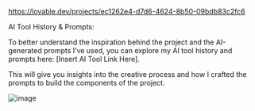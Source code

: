 https://lovable.dev/projects/ec1262e4-d7d6-4624-8b50-09bdb83c2fc6

AI Tool History & Prompts:

To better understand the inspiration behind the project and the AI-generated prompts I’ve used, you can explore my AI tool history and prompts here: [Insert AI Tool Link Here].

This will give you insights into the creative process and how I crafted the prompts to build the components of the project.

![image](https://github.com/user-attachments/assets/b60a046c-721e-4ad3-b7af-a6bdca4b7f79)


